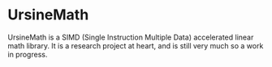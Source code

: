 # UrsineMath
UrsineMath is a SIMD (Single Instruction Multiple Data) accelerated linear math library.  It is a research project at heart, and is still very much so a work in progress.
